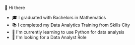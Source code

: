 👋 Hi there 
- 🎓 I graduated with Bachelors in Mathematics 
- 📚 I completed my Data Analytics Training from Skills City 
- 🌱 I'm currently learning to use Python for data analysis
- 🧑 I'm looking for a Data Analyst Role 


<!---
Afranm/Afranm is a ✨ special ✨ repository because its `README.md` (this file) appears on your GitHub profile.
You can click the Preview link to take a look at your changes.
--->
